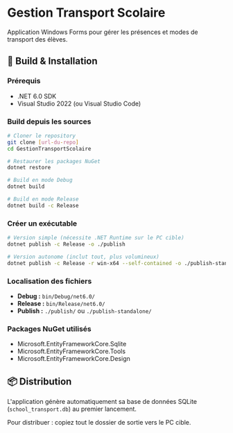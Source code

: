 # Gestion Transport Scolaire

Application Windows Forms pour gérer les présences et modes de transport des élèves.

## 🚀 Build & Installation

### Prérequis
- .NET 6.0 SDK
- Visual Studio 2022 (ou Visual Studio Code)

### Build depuis les sources

```bash
# Cloner le repository
git clone [url-du-repo]
cd GestionTransportScolaire

# Restaurer les packages NuGet
dotnet restore

# Build en mode Debug
dotnet build

# Build en mode Release
dotnet build -c Release
```

### Créer un exécutable

```bash
# Version simple (nécessite .NET Runtime sur le PC cible)
dotnet publish -c Release -o ./publish

# Version autonome (inclut tout, plus volumineux)
dotnet publish -c Release -r win-x64 --self-contained -o ./publish-standalone
```

### Localisation des fichiers

- **Debug :** `bin/Debug/net6.0/`
- **Release :** `bin/Release/net6.0/`
- **Publish :** `./publish/` ou `./publish-standalone/`

### Packages NuGet utilisés

- Microsoft.EntityFrameworkCore.Sqlite
- Microsoft.EntityFrameworkCore.Tools
- Microsoft.EntityFrameworkCore.Design

## 📦 Distribution

L'application génère automatiquement sa base de données SQLite (`school_transport.db`) au premier lancement.

Pour distribuer : copiez tout le dossier de sortie vers le PC cible.